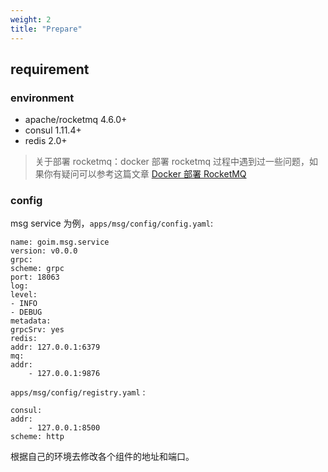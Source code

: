 ```yaml
---
weight: 2
title: "Prepare"
---
```


## requirement

### environment

- apache/rocketmq 4.6.0+
- consul 1.11.4+
- redis 2.0+

> 关于部署 rocketmq：docker 部署 rocketmq 过程中遇到过一些问题，如果你有疑问可以参考这篇文章 [Docker 部署 RocketMQ](https://yusank.space/posts/rocketmq-deploy/)

### config

msg service 为例，`apps/msg/config/config.yaml`:

    name: goim.msg.service
    version: v0.0.0
    grpc:
    scheme: grpc
    port: 18063
    log:
    level:
    - INFO
    - DEBUG
    metadata:
    grpcSrv: yes
    redis:
    addr: 127.0.0.1:6379
    mq:
    addr:
        - 127.0.0.1:9876

`apps/msg/config/registry.yaml` :

    consul:
    addr:
        - 127.0.0.1:8500
    scheme: http

根据自己的环境去修改各个组件的地址和端口。
